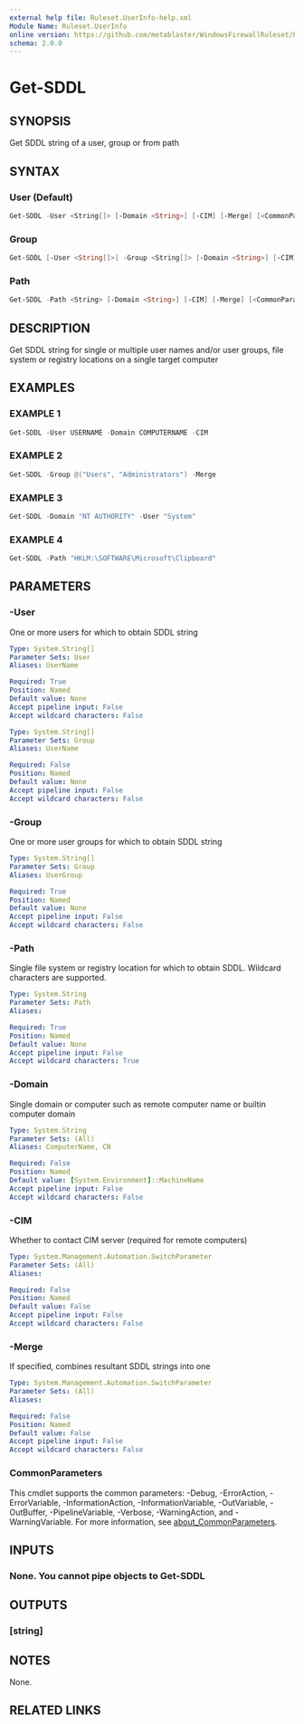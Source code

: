 ```yaml
---
external help file: Ruleset.UserInfo-help.xml
Module Name: Ruleset.UserInfo
online version: https://github.com/metablaster/WindowsFirewallRuleset/blob/master/Modules/Ruleset.UserInfo/Help/en-US/Get-SDDL.md
schema: 2.0.0
---
```


# Get-SDDL

## SYNOPSIS

Get SDDL string of a user, group or from path

## SYNTAX

### User (Default)

```powershell
Get-SDDL -User <String[]> [-Domain <String>] [-CIM] [-Merge] [<CommonParameters>]
```

### Group

```powershell
Get-SDDL [-User <String[]>] -Group <String[]> [-Domain <String>] [-CIM] [-Merge] [<CommonParameters>]
```

### Path

```powershell
Get-SDDL -Path <String> [-Domain <String>] [-CIM] [-Merge] [<CommonParameters>]
```

## DESCRIPTION

Get SDDL string for single or multiple user names and/or user groups, file system or registry
locations on a single target computer

## EXAMPLES

### EXAMPLE 1

```powershell
Get-SDDL -User USERNAME -Domain COMPUTERNAME -CIM
```

### EXAMPLE 2

```powershell
Get-SDDL -Group @("Users", "Administrators") -Merge
```

### EXAMPLE 3

```powershell
Get-SDDL -Domain "NT AUTHORITY" -User "System"
```

### EXAMPLE 4

```powershell
Get-SDDL -Path "HKLM:\SOFTWARE\Microsoft\Clipboard"
```

## PARAMETERS

### -User

One or more users for which to obtain SDDL string

```yaml
Type: System.String[]
Parameter Sets: User
Aliases: UserName

Required: True
Position: Named
Default value: None
Accept pipeline input: False
Accept wildcard characters: False
```

```yaml
Type: System.String[]
Parameter Sets: Group
Aliases: UserName

Required: False
Position: Named
Default value: None
Accept pipeline input: False
Accept wildcard characters: False
```

### -Group

One or more user groups for which to obtain SDDL string

```yaml
Type: System.String[]
Parameter Sets: Group
Aliases: UserGroup

Required: True
Position: Named
Default value: None
Accept pipeline input: False
Accept wildcard characters: False
```

### -Path

Single file system or registry location for which to obtain SDDL.
Wildcard characters are supported.

```yaml
Type: System.String
Parameter Sets: Path
Aliases:

Required: True
Position: Named
Default value: None
Accept pipeline input: False
Accept wildcard characters: True
```

### -Domain

Single domain or computer such as remote computer name or builtin computer domain

```yaml
Type: System.String
Parameter Sets: (All)
Aliases: ComputerName, CN

Required: False
Position: Named
Default value: [System.Environment]::MachineName
Accept pipeline input: False
Accept wildcard characters: False
```

### -CIM

Whether to contact CIM server (required for remote computers)

```yaml
Type: System.Management.Automation.SwitchParameter
Parameter Sets: (All)
Aliases:

Required: False
Position: Named
Default value: False
Accept pipeline input: False
Accept wildcard characters: False
```

### -Merge

If specified, combines resultant SDDL strings into one

```yaml
Type: System.Management.Automation.SwitchParameter
Parameter Sets: (All)
Aliases:

Required: False
Position: Named
Default value: False
Accept pipeline input: False
Accept wildcard characters: False
```

### CommonParameters

This cmdlet supports the common parameters: -Debug, -ErrorAction, -ErrorVariable, -InformationAction, -InformationVariable, -OutVariable, -OutBuffer, -PipelineVariable, -Verbose, -WarningAction, and -WarningVariable. For more information, see [about_CommonParameters](http://go.microsoft.com/fwlink/?LinkID=113216).

## INPUTS

### None. You cannot pipe objects to Get-SDDL

## OUTPUTS

### [string]

## NOTES

None.

## RELATED LINKS
